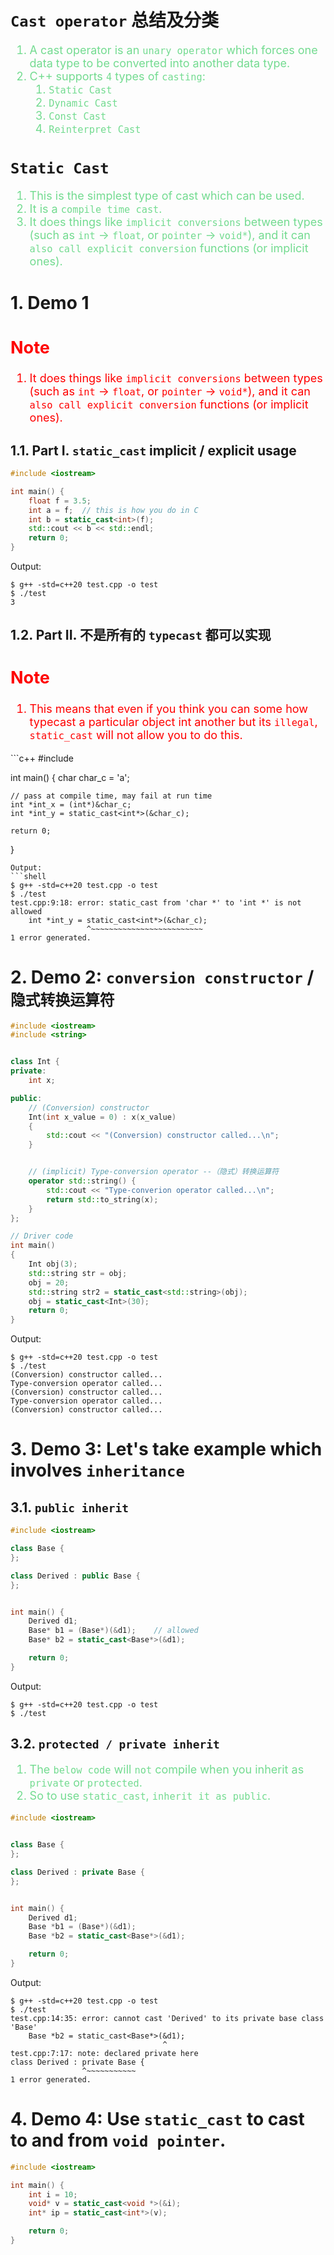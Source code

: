 <!--
 * @Author: Uper 41718895+Hyliu-BUAA@users.noreply.github.com
 * @Date: 2022-07-04 16:44:31
 * @LastEditors: Uper 41718895+Hyliu-BUAA@users.noreply.github.com
 * @LastEditTime: 2022-07-10 11:54:23
 * @FilePath: /C_C++/Effective_C++/3.尽可能使用const/3.static_cast.md
 * @Description: 这是默认设置,请设置`customMade`, 打开koroFileHeader查看配置 进行设置: https://github.com/OBKoro1/koro1FileHeader/wiki/%E9%85%8D%E7%BD%AE
-->
# `Cast operator` 总结及分类

<font color="73DB90" size="4">

1. A cast operator is an `unary operator` which forces one data type to be converted into another data type.
2. C++ supports `4` types of `casting`:
   1. `Static Cast`
   2. `Dynamic Cast`
   3. `Const Cast`
   4. `Reinterpret Cast`

</font>


# `Static Cast`
<font color="73DB90" size="4">

1. This is the simplest type of cast which can be used. 
2. It is a `compile time cast`.
3. It does things like `implicit conversions` between types (such as `int` -> `float`, or `pointer` -> `void*`), and it can `also call explicit conversion` functions (or implicit ones).

</font>


# 1. Demo 1
<font color="red" size="4">

Note
----
1. It does things like `implicit conversions` between types (such as `int` -> `float`, or `pointer` -> `void*`), and it can `also call explicit conversion` functions (or implicit ones).

</font>

## 1.1. Part I. `static_cast` implicit / explicit usage
```c++
#include <iostream>

int main() {
    float f = 3.5;
    int a = f;  // this is how you do in C
    int b = static_cast<int>(f);
    std::cout << b << std::endl;
    return 0;
}
```
Output:
```shell
$ g++ -std=c++20 test.cpp -o test
$ ./test
3
```

## 1.2. Part II. 不是所有的 `typecast` 都可以实现
<font color="red" size="4">

Note
----
1. This means that even if you think you can some how typecast a particular object int another but its `illegal`, `static_cast` will not allow you to do this.

</font>
```c++
#include <iostream>


int main() {
    char char_c = 'a';

    // pass at compile time, may fail at run time
    int *int_x = (int*)&char_c;
    int *int_y = static_cast<int*>(&char_c);

    return 0;
}
```
Output:
```shell
$ g++ -std=c++20 test.cpp -o test
$ ./test
test.cpp:9:18: error: static_cast from 'char *' to 'int *' is not allowed
    int *int_y = static_cast<int*>(&char_c);
                 ^~~~~~~~~~~~~~~~~~~~~~~~~~
1 error generated.
```


# 2. Demo 2: `conversion constructor` / `隐式转换运算符`
```c++
#include <iostream>
#include <string>


class Int {
private:
    int x;

public:
    // (Conversion) constructor
    Int(int x_value = 0) : x(x_value)
    {
        std::cout << "(Conversion) constructor called...\n";
    }


    // (implicit) Type-conversion operator --（隐式）转换运算符
    operator std::string() {
        std::cout << "Type-converion operator called...\n";
        return std::to_string(x);
    }
};

// Driver code
int main()
{
    Int obj(3);
    std::string str = obj;
    obj = 20;
    std::string str2 = static_cast<std::string>(obj);
    obj = static_cast<Int>(30);
    return 0;
}
```
Output:
```shell
$ g++ -std=c++20 test.cpp -o test
$ ./test
(Conversion) constructor called...
Type-conversion operator called...
(Conversion) constructor called...
Type-conversion operator called...
(Conversion) constructor called...
```


# 3. Demo 3: Let's take example which involves `inheritance`

## 3.1. `public inherit`
```c++ 
#include <iostream>

class Base {
};

class Derived : public Base {
};


int main() {
    Derived d1;
    Base* b1 = (Base*)(&d1);    // allowed
    Base* b2 = static_cast<Base*>(&d1);

    return 0;
}
```
Output:
```shell
$ g++ -std=c++20 test.cpp -o test
$ ./test
```

## 3.2. `protected / private inherit`
<font color="73DB90" size="4">

1. The `below code` will `not` compile when you inherit as `private` or `protected`. 
2. So to use `static_cast`, `inherit it as public`.

</font>

```c++
#include <iostream>


class Base {
};

class Derived : private Base {
};


int main() {
    Derived d1;
    Base *b1 = (Base*)(&d1);
    Base *b2 = static_cast<Base*>(&d1);

    return 0;
}
```
Output:
```shell
$ g++ -std=c++20 test.cpp -o test
$ ./test
test.cpp:14:35: error: cannot cast 'Derived' to its private base class 'Base'
    Base *b2 = static_cast<Base*>(&d1);
                                  ^
test.cpp:7:17: note: declared private here
class Derived : private Base {
                ^~~~~~~~~~~~
1 error generated.
```

# 4. Demo 4: Use `static_cast` to cast to and from `void pointer`.
```c++
#include <iostream>

int main() {
    int i = 10;
    void* v = static_cast<void *>(&i);
    int* ip = static_cast<int*>(v);

    return 0;
}
```